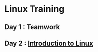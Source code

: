 # Linux Training

## Day 1 : Teamwork
## Day 2 : [Introduction to Linux](Introduction&#32;to&#32;Linux/INSTRUCTIONS.md)